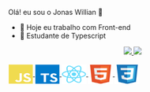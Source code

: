 Olá! eu sou o Jonas Willian 👋


- 🔭 Hoje eu trabalho com Front-end
- 🌱 Estudante de Typescript
  

<div align="center">
  <a href="https://github.com/JonasWillian97">
  <img height="160em" src="https://github-readme-stats.vercel.app/api?username=JonasWillian97&show_icons=true&theme=dark&include_all_commits=true&count_private=true"/>
  <img height="160em" src="https://github-readme-stats.vercel.app/api/top-langs/?username=JonasWillian97&layout=compact&langs_count=7&theme=dark"/>
</div>

<div style="display: inline_block"><br>
  <img align="center" alt="Jonas-Js" height="40" width="50 =30" src="https://raw.githubusercontent.com/devicons/devicon/master/icons/javascript/javascript-plain.svg">
  <img align="center" alt="JonasTs" height="40" width="50" src="https://raw.githubusercontent.com/devicons/devicon/master/icons/typescript/typescript-plain.svg">
  <img align="center" alt="Jonas-React" height="40" width="50" src="https://raw.githubusercontent.com/devicons/devicon/master/icons/react/react-original.svg">
  

  <img align="center" alt="Jonas-HTML" height="40" width="50 " src="https://raw.githubusercontent.com/devicons/devicon/master/icons/html5/html5-original.svg">
  <img align="center" alt="Jonas-CSS" height="40" width="50" src="https://raw.githubusercontent.com/devicons/devicon/master/icons/css3/css3-original.svg">

</div>


 

